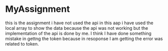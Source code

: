 # MyAssignment

this is the assignment i have not used the api in this aap i have used the local array to show the data because the api was not working but the implementation of the api is done by me. I think I have done something mistake in gettng the token because in resoponse I am getting the error was related to token.


